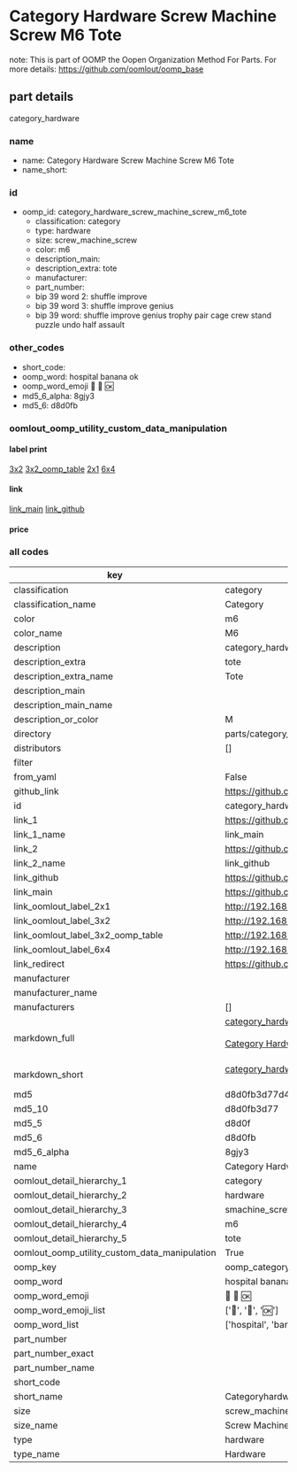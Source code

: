 # Category Hardware Screw Machine Screw M6 Tote  

note: This is part of OOMP the Oopen Organization Method For Parts. For more details: https://github.com/oomlout/oomp_base

##  part details
  



category_hardware



### name
* name: Category Hardware Screw Machine Screw M6 Tote
* name_short: 
### id
* oomp_id: category_hardware_screw_machine_screw_m6_tote
  * classification: category
  * type: hardware
  * size: screw_machine_screw
  * color: m6
  * description_main: 
  * description_extra: tote
  * manufacturer: 
  * part_number: 
  * bip 39 word 2: shuffle improve
  * bip 39 word 3: shuffle improve genius
  * bip 39 word: shuffle improve genius trophy pair cage crew stand puzzle undo half assault

### other_codes
* short_code: 
* oomp_word: hospital banana ok
* oomp_word_emoji :hospital: :banana: :ok:
* md5_6_alpha: 8gjy3
* md5_6: d8d0fb






### oomlout_oomp_utility_custom_data_manipulation
#### label print
[3x2](http://192.168.1.245:1112/?label=oomp%208gjy3)
[3x2_oomp_table](http://192.168.1.108:1112/?label=oomp%208gjy3)
[2x1](http://192.168.1.242:1112/?label=oomp%208gjy3)
[6x4](http://192.168.1.55:1112/?label=oomp%208gjy3)    

#### link

[link_main](https://github.com/oomlout/oomlout_oomp_version_1_messy/tree/main/parts/category_hardware_screw_machine_screw_m6_tote) [link_github](https://github.com/oomlout/oomlout_oomp_version_1_messy/tree/main/parts/category_hardware_screw_machine_screw_m6_tote)                             

#### price







### all codes 
| key | value |  
| --- | --- |  
| classification | category |  
| classification_name | Category |  
| color | m6 |  
| color_name | M6 |  
| description | category_hardware |  
| description_extra | tote |  
| description_extra_name | Tote |  
| description_main |  |  
| description_main_name |  |  
| description_or_color | M  |  
| directory | parts/category_hardware_screw_machine_screw_m6_tote |  
| distributors | [] |  
| filter |  |  
| from_yaml | False |  
| github_link | https://github.com/oomlout/oomlout_oomp_part_src/tree/main/parts/category_hardware_screw_machine_screw_m6_tote |  
| id | category_hardware_screw_machine_screw_m6_tote |  
| link_1 | https://github.com/oomlout/oomlout_oomp_version_1_messy/tree/main/parts/category_hardware_screw_machine_screw_m6_tote |  
| link_1_name | link_main |  
| link_2 | https://github.com/oomlout/oomlout_oomp_version_1_messy/tree/main/parts/category_hardware_screw_machine_screw_m6_tote |  
| link_2_name | link_github |  
| link_github | https://github.com/oomlout/oomlout_oomp_version_1_messy/tree/main/parts/category_hardware_screw_machine_screw_m6_tote |  
| link_main | https://github.com/oomlout/oomlout_oomp_version_1_messy/tree/main/parts/category_hardware_screw_machine_screw_m6_tote |  
| link_oomlout_label_2x1 | http://192.168.1.242:1112/?label=oomp%208gjy3 |  
| link_oomlout_label_3x2 | http://192.168.1.245:1112/?label=oomp%208gjy3 |  
| link_oomlout_label_3x2_oomp_table | http://192.168.1.108:1112/?label=oomp%208gjy3 |  
| link_oomlout_label_6x4 | http://192.168.1.55:1112/?label=oomp%208gjy3 |  
| link_redirect | https://github.com/oomlout/oomlout_oomp_version_1_messy/tree/main/parts/category_hardware_screw_machine_screw_m6_tote |  
| manufacturer |  |  
| manufacturer_name |  |  
| manufacturers | [] |  
| markdown_full | [category_hardware_screw_machine_screw_m6_tote](none)<br>[](none)<br>[Category Hardware Screw Machine Screw M6 Tote](none)<br><br> |  
| markdown_short | [category_hardware_screw_machine_screw_m6_tote](none)<br><br> |  
| md5 | d8d0fb3d77d4866880cf8e8ec1dc863b |  
| md5_10 | d8d0fb3d77 |  
| md5_5 | d8d0f |  
| md5_6 | d8d0fb |  
| md5_6_alpha | 8gjy3 |  
| name | Category Hardware Screw Machine Screw M6 Tote |  
| oomlout_detail_hierarchy_1 | category |  
| oomlout_detail_hierarchy_2 | hardware |  
| oomlout_detail_hierarchy_3 | smachine_screw |  
| oomlout_detail_hierarchy_4 | m6 |  
| oomlout_detail_hierarchy_5 | tote |  
| oomlout_oomp_utility_custom_data_manipulation | True |  
| oomp_key | oomp_category_hardware_screw_machine_screw_m6_tote |  
| oomp_word | hospital banana ok |  
| oomp_word_emoji | :hospital: :banana: :ok: |  
| oomp_word_emoji_list | [':hospital:', ':banana:', ':ok:'] |  
| oomp_word_list | ['hospital', 'banana', 'ok'] |  
| part_number |  |  
| part_number_exact |  |  
| part_number_name |  |  
| short_code |  |  
| short_name | Categoryhardware |  
| size | screw_machine_screw |  
| size_name | Screw Machine Screw |  
| type | hardware |  
| type_name | Hardware |  
